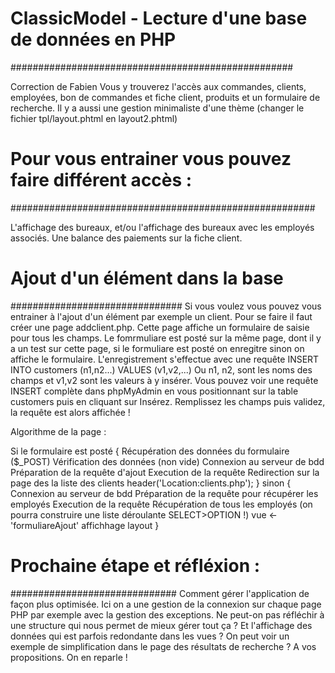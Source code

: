 # ClassicModel - Lecture d'une base de données en PHP
###################################################

Correction de Fabien
Vous y trouverez l'accès aux commandes, clients, employées, bon de commandes et fiche client, produits et un formulaire de recherche.
Il y a aussi une gestion minimaliste d'une thème (changer le fichier tpl/layout.phtml en layout2.phtml)

# Pour vous entrainer vous pouvez faire différent accès :
#######################################################

L'affichage des bureaux, et/ou l'affichage des bureaux avec les employés associés.
Une balance des paiements sur la fiche client.

# Ajout d'un élément dans la base
###############################
Si vous voulez vous pouvez vous entrainer à l'ajout d'un élément par exemple un client.
Pour se faire il faut créer une page addclient.php.
Cette page affiche un formulaire de saisie pour tous les champs.
Le fomrmuliare est posté sur la même page, dont il y a un test sur cette page, si le formuliare est posté on enregitre sinon on affiche le formulaire.
L'enregistrement s'effectue avec une requête INSERT INTO customers (n1,n2...) VALUES (v1,v2,...)
Ou n1, n2, sont les noms des champs et v1,v2 sont les valeurs à y insérer.
Vous pouvez voir une requête INSERT complète dans phpMyAdmin en vous positionnant sur la table customers puis en cliquant sur Insérez. Remplissez les champs puis validez, la requête est alors affichée !

Algorithme de la page :

Si le formulaire est posté 
{
    Récupération des données du formulaire ($_POST)
    Vérification des données (non vide)
    Connexion au serveur de bdd
    Préparation de la requête d'ajout
    Execution de la requête
    Redirection sur la page des la liste des clients header('Location:clients.php');
}
sinon
{
    Connexion au serveur de bdd
    Préparation de la requête pour récupérer les employés
    Execution de la requête
    Récupération de tous les employés (on pourra construire une liste déroulante SELECT>OPTION !)
    vue <- 'formuliareAjout'
    affichhage layout
}


# Prochaine étape et réfléxion :
##############################
Comment gérer l'application de façon plus optimisée. 
Ici on a une gestion de la connexion sur chaque page PHP par exemple avec la gestion des exceptions.
Ne peut-on pas réfléchir à une structure qui nous permet de mieux gérer tout ça ?
Et l'affichage des données qui est parfois redondante dans les vues ? On peut voir un exemple de simplification dans le page des résultats de recherche ?
A vos propositions. On en reparle !